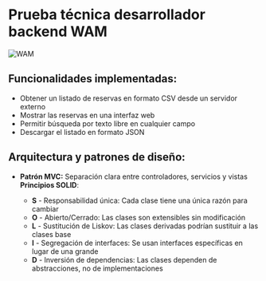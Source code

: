# Prueba técnica desarrollador backend WAM 

![WAM](https://www.primerempleo.com/storage/covers/1f386531369dfff501242cbedab74255ad7bac41.png)

## Funcionalidades implementadas:

- Obtener un listado de reservas en formato CSV desde un servidor externo
- Mostrar las reservas en una interfaz web
- Permitir búsqueda por texto libre en cualquier campo
- Descargar el listado en formato JSON


## Arquitectura y patrones de diseño:

- **Patrón MVC:** Separación clara entre controladores, servicios y vistas
**Principios SOLID**:

  - **S** - Responsabilidad única: Cada clase tiene una única razón para cambiar
  - **O** - Abierto/Cerrado: Las clases son extensibles sin modificación
  - **L** - Sustitución de Liskov: Las clases derivadas podrían sustituir a las clases base
  - **I** - Segregación de interfaces: Se usan interfaces específicas en lugar de una grande
  - **D** - Inversión de dependencias: Las clases dependen de abstracciones, no de implementaciones